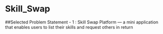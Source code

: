 # Skill_Swap

##Selected Problem Statement - 1 : Skill Swap Platform — a mini application that enables users to list their skills and
request others in return
